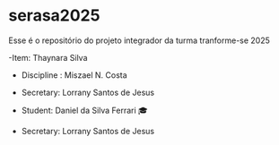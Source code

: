 # serasa2025
Esse é o repositório do projeto integrador da turma tranforme-se 2025


-Item: Thaynara Silva 
- Discipline : Miszael N. Costa
 - Secretary: Lorrany Santos de Jesus 
- Student: Daniel da Silva Ferrari 🎓

 - Secretary: Lorrany Santos de Jesus 

